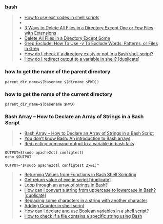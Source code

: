 ### bash 
> - [How to use exit codes in shell scripts](https://www.cyberciti.biz/faq/bash-get-exit-code-of-command/)
> - [](https://linuxize.com/post/how-to-check-if-string-contains-substring-in-bash/#:~:text=contains%20a%20substring.-,Using%20Wildcards,is%20contained%20in%20the%20string.) 
> - [3 Ways to Delete All Files in a Directory Except One or Few Files with Extensions](https://www.tecmint.com/delete-all-files-in-directory-except-one-few-file-extensions/)
> - [Delete All Files in a Directory Except Some](https://www.baeldung.com/linux/delete-all-exclude-some)
> - [Grep Exclude: How To Use -v To Exclude Words, Patterns, or Files in Grep](https://ioflood.com/blog/grep-exclude-how-to-use-v-to-exclude-words-patterns-or-files-in-grep/#:~:text=Excluding%20a%20pattern%20in%20grep,contain%20the%20pattern%20%27exclude_this%27.)
> - [How do I check if a directory exists or not in a Bash shell script?](https://stackoverflow.com/questions/59838/how-do-i-check-if-a-directory-exists-or-not-in-a-bash-shell-script)
> - [How do I redirect output to a variable in shell? [duplicate]](https://stackoverflow.com/questions/2559076/how-do-i-redirect-output-to-a-variable-in-shell)

### how to get the name of the parent directory
```
parent_dir_name=$(basename $(dirname $PWD))
```
### how to get the name of the current directory
```
parent_dir_name=$(basename $PWD)
```
### Bash Array – How to Declare an Array of Strings in a Bash Script
> - [Bash Array – How to Declare an Array of Strings in a Bash Script](https://www.freecodecamp.org/news/bash-array-how-to-declare-an-array-of-strings-in-a-bash-script/)
> - [You don't know Bash: An introduction to Bash arrays](https://opensource.com/article/18/5/you-dont-know-bash-intro-bash-arrays)
> - [Redirecting command output to a variable in bash fails](https://stackoverflow.com/questions/10319745/redirecting-command-output-to-a-variable-in-bash-fails)
```
OUTPUT=$(sudo apache2ctl configtest)
echo $OUTPUT
```
```
OUTPUT="$(sudo apache2ctl configtest 2>&1)"
```
> - [Returning Values from Functions in Bash Shell Scripting](https://ioflood.com/blog/bash-function-return-value/)
> - [Get return value of exe in script [duplicate]](https://stackoverflow.com/questions/18182977/get-return-value-of-exe-in-script)
>- [Loop through an array of strings in Bash?](https://stackoverflow.com/questions/8880603/loop-through-an-array-of-strings-in-bash)
>- [How can I convert a string from uppercase to lowercase in Bash? [duplicate]](https://stackoverflow.com/questions/11392189/how-can-i-convert-a-string-from-uppercase-to-lowercase-in-bash)
>- [Replacing some characters in a string with another character](https://stackoverflow.com/questions/2871181/replacing-some-characters-in-a-string-with-another-character)
>- [Adding Counter in shell script](https://stackoverflow.com/questions/13638670/adding-counter-in-shell-script)
>- [How can I declare and use Boolean variables in a shell script?](https://stackoverflow.com/questions/2953646/how-can-i-declare-and-use-boolean-variables-in-a-shell-script)
>- [How to check if a file contains a specific string using Bash](https://stackoverflow.com/questions/11287861/how-to-check-if-a-file-contains-a-specific-string-using-bash)